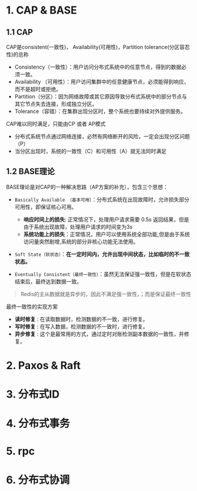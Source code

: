 # 1. CAP & BASE

## 1.1 CAP

CAP是consistent(一致性)， Availability(可用性)，Partition tolerance(分区容忍性)的总称

- Consistency（一致性）：用户访问分布式系统中的任意节点，得到的数据必须一致。
- Availability （可用性）：用户访问集群中的任意健康节点，必须能得到响应，而不是超时或拒绝。
- Partition（分区）：因为网络故障或其它原因导致分布式系统中的部分节点与其它节点失去连接，形成独立分区。
- Tolerance（容错）：在集群出现分区时，整个系统也要持续对外提供服务。

CAP难以同时满足，只能由CP 或者 AP模式

- 分布式系统节点通过网络连接，必然有网络断开的风险，一定会出现分区问题（P）
- 当分区出现时，系统的一致性（C）和可用性（A）就无法同时满足

## 1.2 BASE理论

BASE理论是对CAP的一种解决思路（AP方案的补充），包含三个思想：

- `Basically Available （基本可用）`：分布式系统在出现故障时，允许损失部分可用性，即保证核心可用。
  - **响应时间上的损失**: 正常情况下，处理用户请求需要 0.5s 返回结果，但是由于系统出现故障，处理用户请求的时间变为3s 
  - **系统功能上的损失**：正常情况，用户可以使用系统全部功能,但是由于系统访问量突然剧增,系统的部分非核心功能无法使用。

- `Soft State（软状态）`：**在一定时间内，允许出现中间状态，比如临时的不一致状态。**

- `Eventually Consistent（最终一致性）`：虽然无法保证强一致性，但是在软状态结束后，最终达到数据一致。

> Redis的主从数据就是异步的，因此不满足强一致性，；而是保证最终一致性

最终一致性的实现方案

- **读时修复** : 在读取数据时，检测数据的不一致，进行修复。
- **写时修复** : 在写入数据，检测数据的不一致时，进行修复。
- **异步修复** : 这个是最常用的方式，通过定时对账检测副本数据的一致性，并修复。

# 2. Paxos & Raft

# 3. 分布式ID

# 4. 分布式事务

# 5. rpc

# 6. 分布式协调
